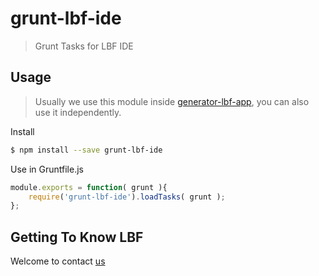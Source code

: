 # grunt-lbf-ide
> Grunt Tasks for LBF IDE
 
## Usage
> Usually we use this module inside [generator-lbf-app](https://github.com/lbfteam/generator-lbf-app), you can also use it independently.

Install
```bash
$ npm install --save grunt-lbf-ide
```

Use in Gruntfile.js
```javascript
module.exports = function( grunt ){
    require('grunt-lbf-ide').loadTasks( grunt );
};
```

## Getting To Know LBF
Welcome to contact [us](https://github.com/lbfteam)
